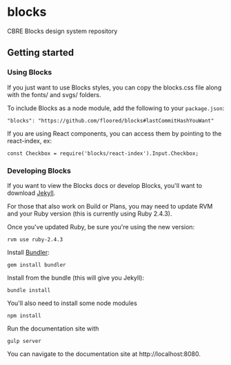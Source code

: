 # blocks

CBRE Blocks design system repository

## Getting started

### Using Blocks

If you just want to use Blocks styles, you can copy the blocks.css file along with the fonts/ and svgs/ folders.

To include Blocks as a node module, add the following to your `package.json`:
```
"blocks": "https://github.com/floored/blocks#lastCommitHashYouWant"
```

If you are using React components, you can access them by pointing to the react-index, ex:
```
const Checkbox = require('blocks/react-index').Input.Checkbox;
```

### Developing Blocks

If you want to view the Blocks docs or develop Blocks, you'll want to download [Jekyll](https://jekyllrb.com/).

For those that also work on Build or Plans, you may need to update RVM and your Ruby version (this is currently using Ruby 2.4.3).

Once you've updated Ruby, be sure you're using the new version:
```
rvm use ruby-2.4.3
```

Install [Bundler](https://bundler.io/):
```
gem install bundler
```

Install from the bundle (this will give you Jekyll):
```
bundle install
```

You'll also need to install some node modules

```
npm install
```

Run the documentation site with

```
gulp server
```

You can navigate to the documentation site at http://localhost:8080.

